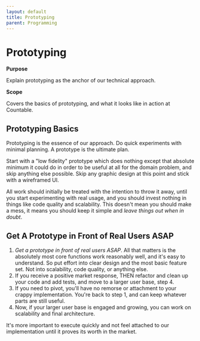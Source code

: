 ```yaml
---
layout: default
title: Prototyping
parent: Programming
---
```


# Prototyping

**Purpose**

Explain prototyping as the anchor of our technical approach.

**Scope**

Covers the basics of prototyping, and what it looks like in action at
Countable.

## Prototyping Basics

Prototyping is the essence of our approach. Do quick experiments with
minimal planning. A prototype is the ultimate plan.

Start with a "low fidelity" prototype which does nothing except that
absolute minimum it could do in order to be useful at all for the domain
problem, and skip anything else possible. Skip any graphic design at
this point and stick with a wireframed UI.

All work should initially be treated with the intention to throw it
away, until you start experimenting with real usage, and you should
invest nothing in things like code quality and scalability. This doesn't
mean you should make a mess, it means you should keep it simple and
*leave things out when in doubt*.

## Get A Prototype in Front of Real Users ASAP

1)  *Get a prototype in front of real users ASAP*. All that matters is
    the absolutely most core functions work reasonably well, and it's
    easy to understand. So put effort into clear design and the most
    basic feature set. Not into scalability, code quality, or anything
    else.
2)  If you receive a positive market response, THEN refactor and clean
    up your code and add tests, and move to a larger user base, step 4.
3)  If you need to pivot, you'll have no remorse or attachment to your
    crappy implementation. You're back to step 1, and can keep whatever
    parts are still useful.
4)  Now, if your larger user base is engaged and growing, you can work
    on scalability and final architecture.

It's more important to execute quickly and not feel attached to our
implementation until it proves its worth in the market.
